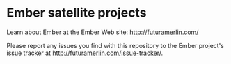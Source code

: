 # Ember satellite projects

Learn about Ember at the Ember Web site: http://futuramerlin.com/

Please report any issues you find with this repository to the Ember project's issue tracker at http://futuramerlin.com/issue-tracker/.
